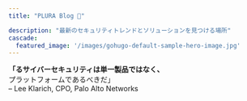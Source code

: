 ```yaml
---
title: "PLURA Blog 🎅"

description: "最新のセキュリティトレンドとソリューションを見つける場所"
cascade:
  featured_image: '/images/gohugo-default-sample-hero-image.jpg'
---
```


**「るサイバーセキュリティは単一製品ではなく、**  
プラットフォームであるべきだ」  
– Lee Klarich, CPO, Palo Alto Networks
